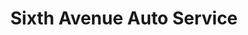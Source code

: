 ---
title: "Sixth Avenue Auto Service"
url: /denver/sixth-avenue-auto-service/
shop: Autowerkstatt
---